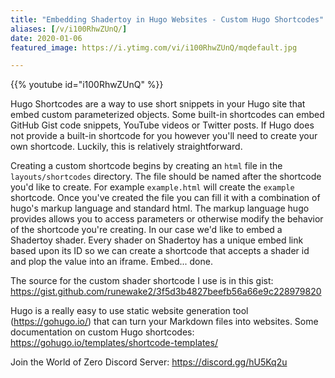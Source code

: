 ```yaml
---
title: "Embedding Shadertoy in Hugo Websites - Custom Hugo Shortcodes"
aliases: [/v/i100RhwZUnQ/]
date: 2020-01-06
featured_image: https://i.ytimg.com/vi/i100RhwZUnQ/mqdefault.jpg

---
```


{{% youtube id="i100RhwZUnQ" %}}

Hugo Shortcodes are a way to use short snippets in your Hugo site that embed custom parameterized objects. Some built-in shortcodes can embed GitHub Gist code snippets, YouTube videos or Twitter posts. If Hugo does not provide a built-in shortcode for you however you'll need to create your own shortcode. Luckily, this is relatively straightforward.

Creating a custom shortcode begins by creating an `html` file in the `layouts/shortcodes` directory. The file should be named after the shortcode you'd like to create. For example `example.html` will create the `example` shortcode. Once you've created the file you can fill it with a combination of hugo's markup language and standard html. The markup language hugo provides allows you to access parameters or otherwise modify the behavior of the shortcode you're creating. In our case we'd like to embed a Shadertoy shader. Every shader on Shadertoy has a unique embed link based upon its ID so we can create a shortcode that accepts a shader id and plop the value into an iframe. Embed... done.

The source for the custom shader shortcode I use is in this gist: https://gist.github.com/runewake2/3f5d3b4827beefb56a66e9c228979820

Hugo is a really easy to use static website generation tool (https://gohugo.io/) that can turn your Markdown files into websites. Some documentation on custom Hugo shortcodes: https://gohugo.io/templates/shortcode-templates/

Join the World of Zero Discord Server: https://discord.gg/hU5Kq2u